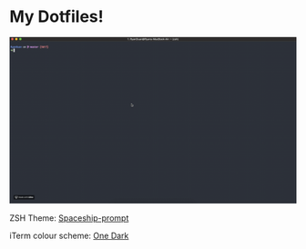 # My Dotfiles!

![](screen.gif)

ZSH Theme: [Spaceship-prompt](https://github.com/denysdovhan/spaceship-prompt)

iTerm colour scheme: [One Dark](https://github.com/nathanbuchar/atom-one-dark-terminal)
